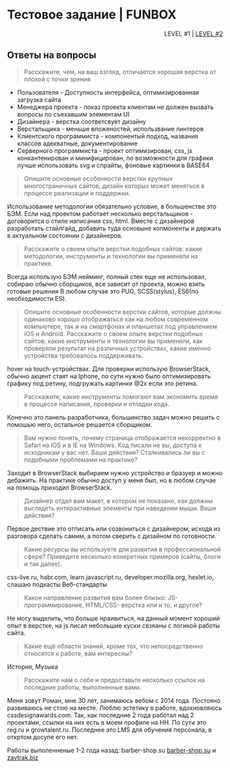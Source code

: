 # Тестовое задание | FUNBOX

<p align="right">
LEVEL #1 | <a href="https://github.com/morethenlife/funbox/blob/master/README.md">LEVEL #2</a>
</p>

## Ответы на вопросы

> Расскажите, чем, на ваш взгляд, отличается хорошая верстка от плохой с точки зрения

* Пользователя - Доступность интерфейса, оптимизированная загрузка сайта
* Менеджера проекта - показ проекта клиентам не должен вызвать вопросы по съехавшим элементам UI
* Дизайнера - верстка соответсвует дизайну
* Верстальщика - меньше вложеностей, использвание линтеров
* Клиентского программиста - компонентый подход, названия классов адекватные, документирование
* Серверного программиста - проект оптимизирован, css, js конкантенирован и минифицирован, по возможности для графики лучше использовать svg и спрайты, фоновые картинки в BASE64

> Опишите основные особенности верстки крупных многостраничных сайтов, дизайн которых может меняться в процессе реализации и поддержки.

Использование методологии обязательно условие, в большенстве это БЭМ. Если над проектом работает несколько верстальщиков - договорится о стиле написания css, html.
Вместе с дизайнеров разработать стайлгайд, добавить туда основыне копмоненты и держать в актуальном состоянии с дизайнеров.

>Расскажите о своем опыте верстки подобных сайтов: какие методологии, инструменты и технологии вы применяли на практике.

Всегда использую БЭМ нейминг, полный стек еще не использовал, собираю обычно сборщиков, все зависит от проекта, можно взять готовые решения
В любом случае это PUG, SCSS(stylus), ES6(по необходимости ES).

> Опишите основные особенности верстки сайтов, которые должны одинаково
  хорошо отображаться как на любом современном компьютере, так и на
  смартфонах и планшетах под управлением iOS и Android. Расскажите о своем
  опыте верстки подобных сайтов: какие инструменты и технологии вы применяли,
  как проверяли результат на различных устройствах, какие именно устройства
  требовалось поддерживать.
  
hover на touch-устройствах. Для проверки использую BrowserStack, обычно акцент стаят на Iphone, по сути нужно было оптимизировать графику под ретину, подгружать картинки @2x если это ретина.

>Расскажите, какие инструменты помогают вам экономить время в процессе написания, проверки и отладки кода.

Конечно это панель разработчика, большинство задач можно решить с помошью него, остальное решается сборщиком.

> Вам нужно понять, почему страница отображается некорректно в Safari на iOS и в
  IE на Windows. Код писали не вы, доступа к исходникам у вас нет. Ваши действия?
  Сталкивались ли вы с подобными проблемами на практике?
  
Заходит в BrowserStack выбираем нужно устройство и бразуер и можно дебажить. На практике обычно доступ у меня был, но в любом случае на помощь приходил BrowserStack.

>Дизайнер отдал вам макет, в котором не показано, как должны выглядеть
 интерактивные элементы при наведении мыши. Ваши действия?
 
 Первое дествие это отписать или созвониться с дизайнером, исходя из разговора сделать самим, а потом сверить с дизайном по готовности.
 
> Какие ресурсы вы используете для развития в профессиональной сфере? Приведите
  несколько конкретных примеров (сайты, блоги и так далее).
  
css-live.ru, habr.com, learn.javascript.ru, developer.mozilla.org, hexlet.io, слашаю подкасты Веб-стандарты

> Какое направление развития вам более близко: JS-программирование, HTML/CSS-
  верстка или и то, и другое?
  
Не могу выделить, что больше нраивиться, на данный момент хороший опыт в верстке, на js писал небольшие куски свзяаны с логикой работы сайта.

> Какие ещё области знаний, кроме тех, что непосредственно относятся к работе,
  вам интересны?
  
История, Музыка  
  
>Расскажите нам о себе и предоставьте несколько ссылок на последние работы,
 выполненные вами.
 
 Меня зовут Роман, мне 30 лет, занимаюсь вебом с 2014 года. Постояно развиваюсь не стою на месте. Люблю эстетику в работе, вдохновляюсь cssdesignawards.com.
 Так, как последние 2 года работал над 2 проектами, ссылки на них есть в моем профиле на HH.
 По сути это reg.ru и growtalent.ru. Последнее это LMS для обучения персонала, в откртом досупе его нет.
 
 Работы выполенненые 1-2 года назад:
 barber-shop.su
 [barber-shop.su](https://barber-shop.su) и [zavtrak.biz](https://zavtrak.biz)
 
 

